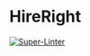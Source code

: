 # HireRight

[![Super-Linter](https://github.com/NabilBoudra/hireRight/actions/workflows/super-linter.yml/badge.svg)](https://github.com/marketplace/actions/super-linter)

